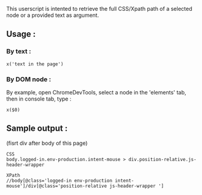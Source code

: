 This userscript is intented to retrieve the full CSS/Xpath path of a selected node or a provided text as argument.

## Usage : 
### By text :

    x('text in the page')

### By DOM node :
By example, open ChromeDevTools, select a node in the 'elements' tab, then in console tab, type :

    x($0)

## Sample output :
(fisrt div after body of this page)

    CSS
    body.logged-in.env-production.intent-mouse > div.position-relative.js-header-wrapper 

    XPath
    //body[@class='logged-in env-production intent-mouse']/div[@class='position-relative js-header-wrapper ']
